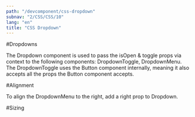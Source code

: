 ```yaml
---
path: "/devcomponent/css-dropdown"
subnav: "2/CSS/CSS/10"
lang: "en"
title: "CSS Dropdown"
---
```


#Dropdowns

The Dropdown component is used to pass the isOpen & toggle props via context to the following components: DropdownToggle, DropdownMenu. The DropdownToggle uses the Button component internally, meaning it also accepts all the props the Button component accepts.

<htmldropdown1></htmldropdown1>

#Alignment

To align the DropdownMenu to the right, add a right prop to Dropdown.

<htmldropdown2></htmldropdown2>

#Sizing

<htmldropdown3></htmldropdown3>
